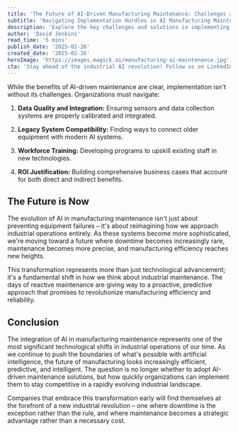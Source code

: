 ```yaml
---
title: 'The Future of AI-Driven Manufacturing Maintenance: Challenges and Opportunities'
subtitle: 'Navigating Implementation Hurdles in AI Manufacturing Maintenance'
description: 'Explore the key challenges and solutions in implementing AI-driven manufacturing maintenance, from data integration to workforce training, and discover how early adopters are gaining competitive advantages in the industrial landscape.'
author: 'David Jenkins'
read_time: '5 mins'
publish_date: '2025-02-26'
created_date: '2025-02-26'
heroImage: 'https://images.magick.ai/manufacturing-ai-maintenance.jpg'
cta: 'Stay ahead of the industrial AI revolution! Follow us on LinkedIn for the latest insights on AI-driven manufacturing maintenance and industrial innovation.'
---
```


While the benefits of AI-driven maintenance are clear, implementation isn't without its challenges. Organizations must navigate:

1. **Data Quality and Integration:** Ensuring sensors and data collection systems are properly calibrated and integrated.

2. **Legacy System Compatibility:** Finding ways to connect older equipment with modern AI systems.

3. **Workforce Training:** Developing programs to upskill existing staff in new technologies.

4. **ROI Justification:** Building comprehensive business cases that account for both direct and indirect benefits.

## The Future is Now

The evolution of AI in manufacturing maintenance isn't just about preventing equipment failures – it's about reimagining how we approach industrial operations entirely. As these systems become more sophisticated, we're moving toward a future where downtime becomes increasingly rare, maintenance becomes more precise, and manufacturing efficiency reaches new heights.

This transformation represents more than just technological advancement; it's a fundamental shift in how we think about industrial maintenance. The days of reactive maintenance are giving way to a proactive, predictive approach that promises to revolutionize manufacturing efficiency and reliability.

## Conclusion

The integration of AI in manufacturing maintenance represents one of the most significant technological shifts in industrial operations of our time. As we continue to push the boundaries of what's possible with artificial intelligence, the future of manufacturing looks increasingly efficient, predictive, and intelligent. The question is no longer whether to adopt AI-driven maintenance solutions, but how quickly organizations can implement them to stay competitive in a rapidly evolving industrial landscape.

Companies that embrace this transformation early will find themselves at the forefront of a new industrial revolution – one where downtime is the exception rather than the rule, and where maintenance becomes a strategic advantage rather than a necessary cost.